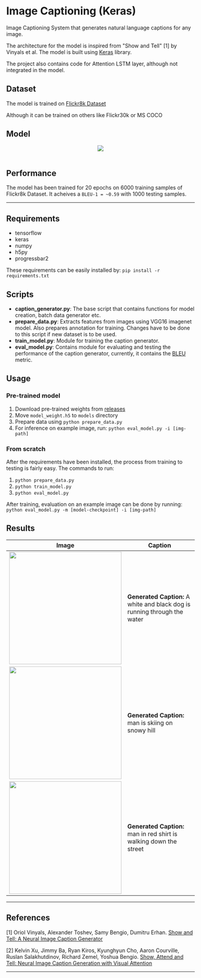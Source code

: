 
# Image Captioning (Keras)

Image Captioning System that generates natural language captions for any image.

The architecture for the model is inspired from "Show and Tell" [1] by Vinyals et al. The model is built using [Keras](https://keras.io/) library.

The project also contains code for Attention LSTM layer, although not integrated in the model.

## Dataset
The model is trained on [Flickr8k Dataset](https://illinois.edu/fb/sec/1713398)

Although it can be trained on others like Flickr30k or MS COCO

## Model
<div align="center">
  <img src="model.png"><br><br>
</div>

## Performance
The model has been trained for 20 epochs on 6000 training samples of Flickr8k Dataset. It acheives a `BLEU-1 = ~0.59` with 1000 testing samples.

----------------------------------

## Requirements
- tensorflow
- keras
- numpy
- h5py
- progressbar2

These requirements can be easily installed by:
  `pip install -r requirements.txt`


## Scripts

- __caption_generator.py__: The base script that contains functions for model creation, batch data generator etc.
- __prepare_data.py__: Extracts features from images using VGG16 imagenet model. Also prepares annotation for training. Changes have to be done to this script if new dataset is to be used.
- __train_model.py__: Module for training the caption generator.
- __eval_model.py__: Contains module for evaluating and testing the performance of the caption generator, currently, it contains the [BLEU](https://en.wikipedia.org/wiki/BLEU) metric.

## Usage

### Pre-trained model
1. Download pre-trained weights from [releases](https://github.com/Div99/Image-Captioning/releases)
2. Move `model_weight.h5` to `models` directory
3. Prepare data using `python prepare_data.py`
4. For inference on example image, run: `python eval_model.py -i [img-path]`

### From scratch
After the requirements have been installed, the process from training to testing is fairly easy. The commands to run:
1. `python prepare_data.py`
2. `python train_model.py`
3. `python eval_model.py`

After training, evaluation on an example image can be done by running:  
`python eval_model.py -m [model-checkpoint] -i [img-path]`

## Results

Image | Caption 
--- | --- 
<img src="imgs/dog.jpg" width="300"> | **Generated Caption:**  A white and black dog is running through the water
<img src="imgs/ski.jpg" width="300"> | **Generated Caption:** man is skiing on snowy hill
<img src="imgs/worker.jpg" width="300"> | **Generated Caption:** man in red shirt is walking down the street

----------------------------------

## References
[1] Oriol Vinyals, Alexander Toshev, Samy Bengio, Dumitru Erhan. [Show and Tell: A Neural Image Caption Generator](https://arxiv.org/pdf/1411.4555.pdf)

[2]	Kelvin Xu, Jimmy Ba, Ryan Kiros, Kyunghyun Cho, Aaron Courville, Ruslan Salakhutdinov, Richard Zemel, Yoshua Bengio. [Show, Attend and Tell: Neural Image Caption Generation with Visual Attention](https://arxiv.org/pdf/1502.03044.pdf)

----------------------------------

